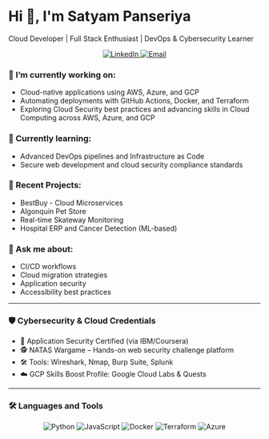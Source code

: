 # Hi 👋, I'm Satyam Panseriya  
Cloud Developer | Full Stack Enthusiast | DevOps & Cybersecurity Learner

<p align="center">
  <a href="https://www.linkedin.com/in/satyampanseriya/">
    <img src="https://img.shields.io/badge/LinkedIn-blue?logo=linkedin" alt="LinkedIn">
  </a>
  <a href="mailto:pans0012@algonquinlive.com">
    <img src="https://img.shields.io/badge/Email-blue?logo=gmail" alt="Email">
  </a>
</p>

### 🔭 I’m currently working on:
- Cloud-native applications using AWS, Azure, and GCP
- Automating deployments with GitHub Actions, Docker, and Terraform
- Exploring Cloud Security best practices and advancing skills in Cloud Computing across AWS, Azure, and GCP

### 🌱 Currently learning:
- Advanced DevOps pipelines and Infrastructure as Code
- Secure web development and cloud security compliance standards

### 📌 Recent Projects:
- BestBuy - Cloud Microservices
- Algonquin Pet Store
- Real-time Skateway Monitoring
- Hospital ERP and Cancer Detection (ML-based)

### 💬 Ask me about:
- CI/CD workflows
- Cloud migration strategies
- Application security
- Accessibility best practices

---

### 🛡️ Cybersecurity & Cloud Credentials
- 🧠 Application Security Certified (via IBM/Coursera)  
- 🕵️ NATAS Wargame – Hands-on web security challenge platform  
- 🛠️ Tools: Wireshark, Nmap, Burp Suite, Splunk  
- ☁️ GCP Skills Boost Profile: Google Cloud Labs & Quests  
---

### 🛠️ Languages and Tools
<p align="center">
  <img src="https://img.shields.io/badge/-333333?style=flat&logo=python" alt="Python" />
  <img src="https://img.shields.io/badge/-333333?style=flat&logo=javascript" alt="JavaScript" />
  <img src="https://img.shields.io/badge/-333333?style=flat&logo=docker" alt="Docker" />
  <img src="https://img.shields.io/badge/-333333?style=flat&logo=terraform" alt="Terraform" />
  <img src="https://img.shields.io/badge/-0078D4?style=flat&logo=microsoft-azure" alt="Azure" />
</p>


